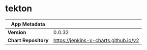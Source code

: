 # tekton

|App Metadata||
|---|---|
| **Version** | 0.0.32 |
| **Chart Repository** | https://jenkins-x-charts.github.io/v2 |
